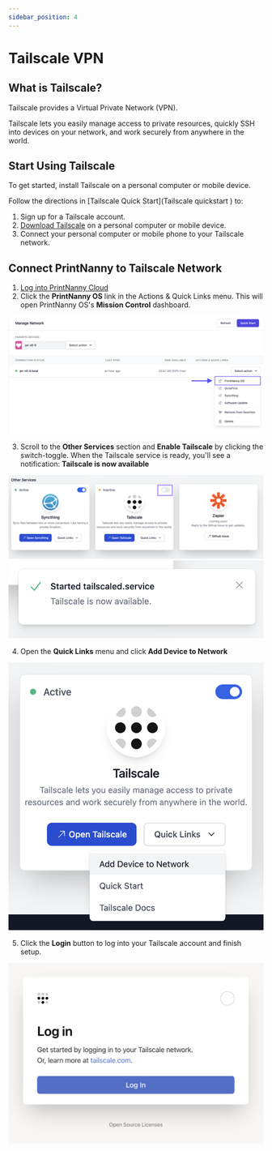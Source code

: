 ```yaml
---
sidebar_position: 4
---
```


# Tailscale VPN

## What is Tailscale?

Tailscale provides a Virtual Private Network (VPN).

Tailscale lets you easily manage access to private resources, quickly SSH into devices on your network, and work securely from anywhere in the world.

## Start Using Tailscale

To get started, install Tailscale on a personal computer or mobile device.

Follow the directions in [Tailscale Quick Start](Tailscale quickstart
) to:

1. Sign up for a Tailscale account. 
2. [Download Tailscale](https://tailscale.com/download/) on a personal computer or mobile device.
3. Connect your personal computer or mobile phone to your Tailscale network.

## Connect PrintNanny to Tailscale Network

1. [Log into PrintNanny Cloud](https://printnanny.ai/devices/)
2. Click the **PrintNanny OS** link in the Actions & Quick Links menu. This will open PrintNanny OS's **Mission Control** dashboard.

![Click the "PrintNanny OS" link in the Actions & Quick Links menu](./img/open-printnanny-os-mission-control.png)

3. Scroll to the **Other Services** section and **Enable Tailscale** by clicking the switch-toggle. When the Tailscale service is ready, you'll see a notification: **Tailscale is now available**

![Scroll to the Other Services section and Enable Tailscale by clicking the switch-toggle.](./img/tailscale/enable-tailscale-service.png)
![Tailscale available service.](./img/tailscale/tailscale-available.png)

4. Open the **Quick Links** menu and click **Add Device to Network**

![Tailscale available service.](./img/tailscale/tailscale-add-device-to-network.png)

5. Click the **Login** button to log into your Tailscale account and finish setup.

![Tailscale login](./img/tailscale/tailscale-login.png)
